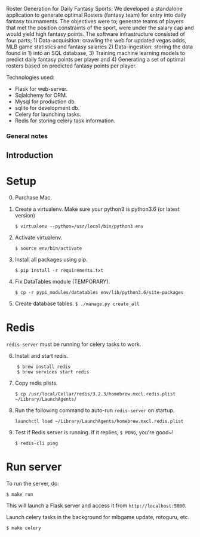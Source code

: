 Roster Generation for Daily Fantasy Sports: We developed a standalone application to generate optimal Rosters (fantasy team) for entry into daily fantasy tournaments. The objectives were to; generate teams of players that met the position constraints of the sport, were under the salary cap and would yield high fantasy points. The software infrastructure consisted of four parts; 1) Data-acquisition: crawling the web for updated vegas odds, MLB game statistics and fantasy salaries 2) Data-ingestion: storing the data found in 1) into an SQL database, 3) Training machine learning models to predict daily fantasy points per player and 4) Generating a set of optimal rosters based on predicted fantasy points per player. 

Technologies used:

* Flask for web-server.
* Sqlalchemy for ORM.
* Mysql for production db.
* sqlite for development db.
* Celery for launching tasks.
* Redis for storing celery task information.

### General notes

## Introduction

# Setup
0. Purchase Mac.

1. Create a virtualenv. Make sure your python3 is python3.6 (or latest version)

    `$ virtualenv --python=/usr/local/bin/python3 env`

2. Activate virtualenv.

	`$ source env/bin/activate` 

3. Install all packages using pip.
    
    `$ pip install -r requirements.txt`

4. Fix DataTables module (TEMPORARY).
 
    `$ cp -r pypi_modules/datatables env/lib/python3.6/site-packages`

5. Create database tables.
    `$ ./manage.py create_all`


# Redis

`redis-server` must be running for celery tasks to work. 

6. Install and start redis.

~~~
    $ brew install redis
    $ brew services start redis
~~~
    

7. Copy redis plists.

    `$ cp /usr/local/Cellar/redis/3.2.3/homebrew.mxcl.redis.plist ~/Library/LaunchAgents/`

8. Run the following command to auto-run `redis-server` on startup.
    
    `launchctl load ~/Library/LaunchAgents/homebrew.mxcl.redis.plist`

9. Test if Redis server is running. If it replies, `$ PONG`, you're good~!
    
    `$ redis-cli ping`




# Run server

To run the server, do:

`$ make run`

This will launch a Flask server and access it from `http://localhost:5000`.

Launch celery tasks in the background for mlbgame update, rotoguru, etc.
   
`$ make celery`
